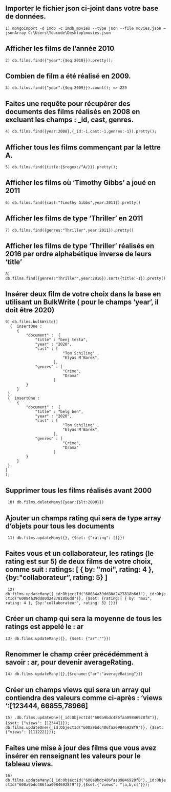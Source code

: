    ## Importer le fichier json ci-joint dans votre base de données.
``` 1) mongoimport -d imdb -c imdb_movies --type json --file movies.json –jsonArray C:\Users\Youcode\Desktop\movies.json ``` 
   ## Afficher les films de l’année 2010
``` 2) db.films.find({"year":{$eq:2010}}).pretty(); ``` 
   ## Combien de film a été réalisé en 2009.
``` 3) db.films.find({"year":{$eq:2009}}).count(); => 229 ``` 
   ## Faites une requête pour récupérer des documents des films réalisés en 2008 en excluant les champs : _id, cast, genres.
``` 4) db.films.find({year:2008},{_id:-1,cast:-1,genres:-1}).pretty(); ``` 
   ## Afficher tous les films commençant par la lettre A.
``` 5) db.films.find({title:{$regex:/^A/}}).pretty(); ``` 
   ## Afficher les films où ‘Timothy Gibbs’ a joué en 2011
``` 6) db.films.find({cast:"Timothy Gibbs",year:2011}).pretty() ``` 
   ## Afficher les films de type ‘Thriller’ en 2011
``` 7) db.films.find({genres:"Thriller",year:2011}).pretty() ``` 
   ## Afficher les films de type ‘Thriller’ réalisés en 2016 par ordre alphabétique inverse de leurs ‘title’
``` 8) db.films.find({genres:"Thriller",year:2016}).sort({title:-1}).pretty() ``` 
   ## Insérer deux film de votre choix dans la base en utilisant un BulkWrite ( pour le champs ‘year’, il doit être 2020)
``` 
9) db.films.bulkWrite(]
  {  insertOne : 
     {
         "document" :  { 
             "title" : "benj testa",
             "year" : "2020", 
             "cast" : [
                         "Tom Schiling" , 
                         "Elyas M’Barek",
                     ], 
             "genres" : [
                         "Crime",
                         "Drama"
                     ]
         }
     }
 },
 {  insertOne : 
     {
         "document" :  { 
             "title" : "belg ben",
             "year" : "2020", 
             "cast" : [
                         "Tom Schiling" , 
                         "Elyas M’Barek",
                     ], 
             "genres" : [
                         "Crime",
                         "Drama"
                     ]
         }
     }
 },
]
);
``` 
  ## Supprimer tous les films réalisés avant 2000
```  10) db.films.deleteMany({year:{$lt:2000}}) ``` 
 ## Ajouter un champs rating qui sera de type array d’objets pour tous les documents
```  11) db.films.updateMany({}, {$set: {"rating": []}}) ``` 
 ## Faites vous et un collaborateur, les ratings (le rating est sur 5) de deux films de votre choix, comme suit : ratings: [ { by: "moi", rating: 4 }, {by:"collaborateur”, rating: 5} ]
```  12) db.films.updateMany({_id:ObjectId("60084a39dd80d2427818b6df"),_id:ObjectId("60084a39dd80d2427818b6dd")}, {$set: {rating:[ { by: "moi", rating: 4 }, {by:"collaborateur", rating: 5} ]}}) ``` 
 ## Créer un champ qui sera la moyenne de tous les ratings est appelé le : ar
``` 13) db.films.updateMany({}, {$set: {"ar":""}}) ``` 
 ## Renommer le champ créer précédémment à savoir : ar, pour devenir averageRating.
``` 14) db.films.updateMany({},{$rename:{"ar":"averageRating"}}) ``` 
 ## Créer un champs views qui sera un array qui contiendra des valeurs comme ci-après : ‘views ‘:[123444, 66855,78966]
``` 15) .db.films.updateOne({_id:ObjectId("600a9bdc486faa09846928f8")}, {$set: {"views": [12344]}}); ```
       ```  db.films.updateOne({_id:ObjectId("600a9bdc486faa09846928f9")}, {$set: {"views": [111222]}}); ``` 
 ## Faites une mise à jour des films que vous avez insérer en renseignant les valeurs pour le tableau views.
``` 16) db.films.updateMany({_id:ObjectId("600a9bdc486faa09846928f8"),_id:ObjectId("600a9bdc486faa09846928f9")},{$set:{"views": "[a,b,c]"}}); ``` 
